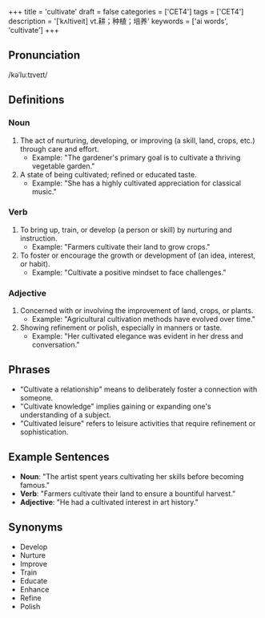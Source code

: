 +++
title = 'cultivate'
draft = false
categories = ['CET4']
tags = ['CET4']
description = '[ˈkʌltiveit] vt.耕；种植；培养'
keywords = ['ai words', 'cultivate']
+++

## Pronunciation
/kəˈluːtɪveɪt/

## Definitions
### Noun
1. The act of nurturing, developing, or improving (a skill, land, crops, etc.) through care and effort.
   - Example: "The gardener's primary goal is to cultivate a thriving vegetable garden."
2. A state of being cultivated; refined or educated taste.
   - Example: "She has a highly cultivated appreciation for classical music."

### Verb
1. To bring up, train, or develop (a person or skill) by nurturing and instruction.
   - Example: "Farmers cultivate their land to grow crops."
2. To foster or encourage the growth or development of (an idea, interest, or habit).
   - Example: "Cultivate a positive mindset to face challenges."

### Adjective
1. Concerned with or involving the improvement of land, crops, or plants.
   - Example: "Agricultural cultivation methods have evolved over time."
2. Showing refinement or polish, especially in manners or taste.
   - Example: "Her cultivated elegance was evident in her dress and conversation."

## Phrases
- "Cultivate a relationship" means to deliberately foster a connection with someone.
- "Cultivate knowledge" implies gaining or expanding one's understanding of a subject.
- "Cultivated leisure" refers to leisure activities that require refinement or sophistication.

## Example Sentences
- **Noun**: "The artist spent years cultivating her skills before becoming famous."
- **Verb**: "Farmers cultivate their land to ensure a bountiful harvest."
- **Adjective**: "He had a cultivated interest in art history."

## Synonyms
- Develop
- Nurture
- Improve
- Train
- Educate
- Enhance
- Refine
- Polish

